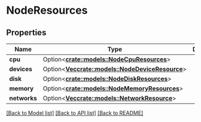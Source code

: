 # NodeResources

## Properties

| Name         | Type                                                                        | Description | Notes      |
| ------------ | --------------------------------------------------------------------------- | ----------- | ---------- |
| **cpu**      | Option<[**crate::models::NodeCpuResources**](NodeCpuResources.md)>          |             | [optional] |
| **devices**  | Option<[**Vec<crate::models::NodeDeviceResource>**](NodeDeviceResource.md)> |             | [optional] |
| **disk**     | Option<[**crate::models::NodeDiskResources**](NodeDiskResources.md)>        |             | [optional] |
| **memory**   | Option<[**crate::models::NodeMemoryResources**](NodeMemoryResources.md)>    |             | [optional] |
| **networks** | Option<[**Vec<crate::models::NetworkResource>**](NetworkResource.md)>       |             | [optional] |

[[Back to Model list]](../README.md#documentation-for-models)
[[Back to API list]](../README.md#documentation-for-api-endpoints)
[[Back to README]](../README.md)
